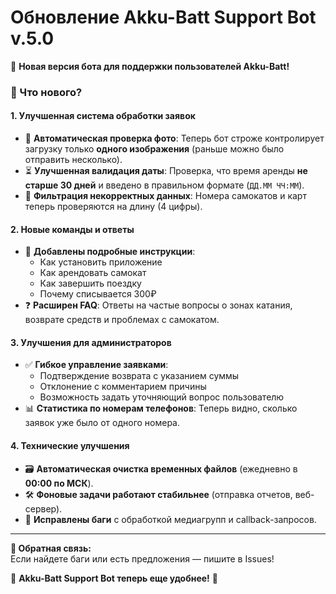 # **Обновление Akku-Batt Support Bot v.5.0**  

🚀 **Новая версия бота для поддержки пользователей Akku-Batt!**  

### **🔹 Что нового?**  

#### **1. Улучшенная система обработки заявок**  
- 📸 **Автоматическая проверка фото**: Теперь бот строже контролирует загрузку только **одного изображения** (раньше можно было отправить несколько).  
- ⏳ **Улучшенная валидация даты**: Проверка, что время аренды **не старше 30 дней** и введено в правильном формате (`ДД.ММ ЧЧ:ММ`).  
- 🔢 **Фильтрация некорректных данных**: Номера самокатов и карт теперь проверяются на длину (4 цифры).  

#### **2. Новые команды и ответы**  
- 📱 **Добавлены подробные инструкции**:  
  - Как установить приложение  
  - Как арендовать самокат  
  - Как завершить поездку  
  - Почему списывается 300₽  
- ❓ **Расширен FAQ**: Ответы на частые вопросы о зонах катания, возврате средств и проблемах с самокатом.  

#### **3. Улучшения для администраторов**  
- ✅ **Гибкое управление заявками**:  
  - Подтверждение возврата с указанием суммы  
  - Отклонение с комментарием причины  
  - Возможность задать уточняющий вопрос пользователю  
- 📊 **Статистика по номерам телефонов**: Теперь видно, сколько заявок уже было от одного номера.  

#### **4. Технические улучшения**  
- 🗃 **Автоматическая очистка временных файлов** (ежедневно в **00:00 по МСК**).  
- 🛠 **Фоновые задачи работают стабильнее** (отправка отчетов, веб-сервер).  
- 🐛 **Исправлены баги** с обработкой медиагрупп и callback-запросов.  

---  

**💬 Обратная связь:**  
Если найдете баги или есть предложения — пишите в Issues!  

🚀 **Akku-Batt Support Bot теперь еще удобнее!** 🚀
